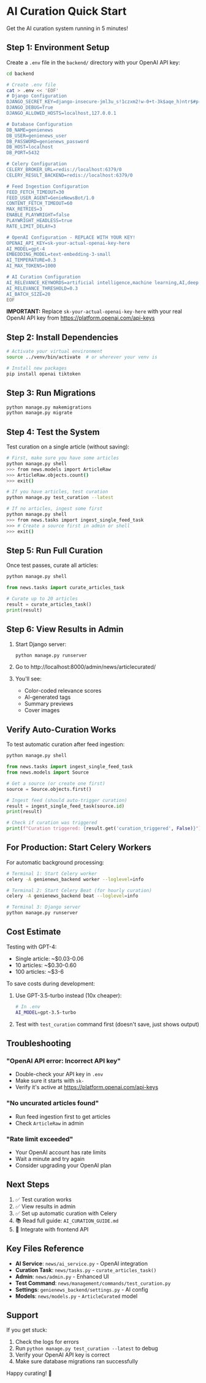 # AI Curation Quick Start

Get the AI curation system running in 5 minutes!

## Step 1: Environment Setup

Create a `.env` file in the `backend/` directory with your OpenAI API key:

```bash
cd backend

# Create .env file
cat > .env << 'EOF'
# Django Configuration
DJANGO_SECRET_KEY=django-insecure-jml3u_s!1czxm2!w-0+t-3k$aqe_h)ntr$#p-e0pppov*_e^jl
DJANGO_DEBUG=True
DJANGO_ALLOWED_HOSTS=localhost,127.0.0.1

# Database Configuration
DB_NAME=genienews
DB_USER=genienews_user
DB_PASSWORD=genienews_password
DB_HOST=localhost
DB_PORT=5432

# Celery Configuration
CELERY_BROKER_URL=redis://localhost:6379/0
CELERY_RESULT_BACKEND=redis://localhost:6379/0

# Feed Ingestion Configuration
FEED_FETCH_TIMEOUT=30
FEED_USER_AGENT=GenieNewsBot/1.0
CONTENT_FETCH_TIMEOUT=60
MAX_RETRIES=3
ENABLE_PLAYWRIGHT=false
PLAYWRIGHT_HEADLESS=true
RATE_LIMIT_DELAY=3

# OpenAI Configuration - REPLACE WITH YOUR KEY!
OPENAI_API_KEY=sk-your-actual-openai-key-here
AI_MODEL=gpt-4
EMBEDDING_MODEL=text-embedding-3-small
AI_TEMPERATURE=0.3
AI_MAX_TOKENS=1000

# AI Curation Configuration
AI_RELEVANCE_KEYWORDS=artificial intelligence,machine learning,AI,deep learning,neural networks,LLM,GPT,transformers,computer vision,NLP,natural language processing,robotics,AI research,generative AI,large language model,autonomous systems,reinforcement learning
AI_RELEVANCE_THRESHOLD=0.3
AI_BATCH_SIZE=20
EOF
```

**IMPORTANT:** Replace `sk-your-actual-openai-key-here` with your real OpenAI API key from https://platform.openai.com/api-keys

## Step 2: Install Dependencies

```bash
# Activate your virtual environment
source ../venv/bin/activate  # or wherever your venv is

# Install new packages
pip install openai tiktoken
```

## Step 3: Run Migrations

```bash
python manage.py makemigrations
python manage.py migrate
```

## Step 4: Test the System

Test curation on a single article (without saving):

```bash
# First, make sure you have some articles
python manage.py shell
>>> from news.models import ArticleRaw
>>> ArticleRaw.objects.count()
>>> exit()

# If you have articles, test curation
python manage.py test_curation --latest

# If no articles, ingest some first
python manage.py shell
>>> from news.tasks import ingest_single_feed_task
>>> # Create a source first in admin or shell
>>> exit()
```

## Step 5: Run Full Curation

Once test passes, curate all articles:

```bash
python manage.py shell
```

```python
from news.tasks import curate_articles_task

# Curate up to 20 articles
result = curate_articles_task()
print(result)
```

## Step 6: View Results in Admin

1. Start Django server:
   ```bash
   python manage.py runserver
   ```

2. Go to http://localhost:8000/admin/news/articlecurated/

3. You'll see:
   - Color-coded relevance scores
   - AI-generated tags
   - Summary previews
   - Cover images

## Verify Auto-Curation Works

To test automatic curation after feed ingestion:

```bash
python manage.py shell
```

```python
from news.tasks import ingest_single_feed_task
from news.models import Source

# Get a source (or create one first)
source = Source.objects.first()

# Ingest feed (should auto-trigger curation)
result = ingest_single_feed_task(source.id)
print(result)

# Check if curation was triggered
print(f"Curation triggered: {result.get('curation_triggered', False)}")
```

## For Production: Start Celery Workers

For automatic background processing:

```bash
# Terminal 1: Start Celery worker
celery -A genienews_backend worker --loglevel=info

# Terminal 2: Start Celery Beat (for hourly curation)
celery -A genienews_backend beat --loglevel=info

# Terminal 3: Django server
python manage.py runserver
```

## Cost Estimate

Testing with GPT-4:
- Single article: ~$0.03-0.06
- 10 articles: ~$0.30-0.60
- 100 articles: ~$3-6

To save costs during development:
1. Use GPT-3.5-turbo instead (10x cheaper):
   ```bash
   # In .env
   AI_MODEL=gpt-3.5-turbo
   ```

2. Test with `test_curation` command first (doesn't save, just shows output)

## Troubleshooting

### "OpenAI API error: Incorrect API key"
- Double-check your API key in `.env`
- Make sure it starts with `sk-`
- Verify it's active at https://platform.openai.com/api-keys

### "No uncurated articles found"
- Run feed ingestion first to get articles
- Check `ArticleRaw` in admin

### "Rate limit exceeded"
- Your OpenAI account has rate limits
- Wait a minute and try again
- Consider upgrading your OpenAI plan

## Next Steps

1. ✅ Test curation works
2. ✅ View results in admin
3. ✅ Set up automatic curation with Celery
4. 📚 Read full guide: `AI_CURATION_GUIDE.md`
5. 🚀 Integrate with frontend API

## Key Files Reference

- **AI Service**: `news/ai_service.py` - OpenAI integration
- **Curation Task**: `news/tasks.py` - `curate_articles_task()`
- **Admin**: `news/admin.py` - Enhanced UI
- **Test Command**: `news/management/commands/test_curation.py`
- **Settings**: `genienews_backend/settings.py` - AI config
- **Models**: `news/models.py` - `ArticleCurated` model

## Support

If you get stuck:
1. Check the logs for errors
2. Run `python manage.py test_curation --latest` to debug
3. Verify your OpenAI API key is correct
4. Make sure database migrations ran successfully

Happy curating! 🎉

